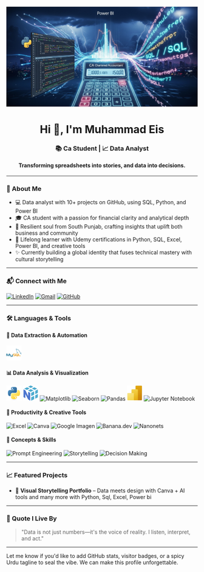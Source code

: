 ![logo](https://github.com/eisinsight/eisinsight/blob/main/Github_banner_1.png)

<h1 align="center">Hi 👋, I'm Muhammad Eis</h1>
<h3 align="center">📚 Ca Student | 📈 Data Analyst </h3>
<h4 align="center">Transforming spreadsheets into stories, and data into decisions.</h4>

---

### 🧭 About Me

- 💻 Data analyst with 10+ projects on GitHub, using SQL, Python, and Power BI 
- 🎓 CA student with a passion for financial clarity and analytical depth  
 - 🌊 Resilient soul from South Punjab, crafting insights that uplift both business and community  
- 🧠 Lifelong learner with Udemy certifications in Python, SQL, Excel, Power BI, and creative tools  
- ✨ Currently building a global identity that fuses technical mastery with cultural storytelling  

---

### 📬 Connect with Me

<p align="left">
  <a href="https://www.linkedin.com/in/eisinsight/" target="_blank"><img src="https://cdn.jsdelivr.net/gh/devicons/devicon/icons/linkedin/linkedin-original.svg" alt="LinkedIn" width="30" height="30"/></a>
  <a href="mailto:eisinsight@gmail.com" target="_blank"><img src="https://img.icons8.com/color/48/000000/gmail.png" alt="Gmail" width="30" height="30"/></a>
  <a href="https://github.com/eisinsight" target="_blank"><img src="https://cdn.jsdelivr.net/gh/devicons/devicon/icons/github/github-original.svg" alt="GitHub" width="30" height="30"/></a>
</p>

---

### 🛠️ Languages & Tools

#### 💾 Data Extraction & Automation
<p>
  <img src="https://raw.githubusercontent.com/devicons/devicon/master/icons/mysql/mysql-original-wordmark.svg" width="40" height="40" alt="MySQL"/>
</p>

#### 📊 Data Analysis & Visualization
<p>
  <img src="https://raw.githubusercontent.com/devicons/devicon/master/icons/python/python-original.svg" width="40" height="40" alt="Python"/>
  <img src="https://raw.githubusercontent.com/devicons/devicon/master/icons/numpy/numpy-original.svg" width="40" height="40" alt="NumPy"/>
  <img src="https://matplotlib.org/_static/logo2_compressed.svg" width="40" height="40" alt="Matplotlib"/>
  <img src="https://seaborn.pydata.org/_images/logo-mark-lightbg.svg" width="40" height="40" alt="Seaborn"/>
  <img src="https://cdn.jsdelivr.net/gh/devicons/devicon/icons/pandas/pandas-original.svg" width="40" height="40" alt="Pandas"/>
  <img src="https://github.com/eisinsight/eisinsight/blob/main/icon%20powerbi.png" width="40" height="40" alt="Power BI"/>
  <img src="https://cdn.jsdelivr.net/gh/devicons/devicon/icons/jupyter/jupyter-original.svg" width="40" height="40" alt="Jupyter Notebook"/>
</p>

#### 📁 Productivity & Creative Tools
<p>
  <img src="https://img.icons8.com/color/48/000000/microsoft-excel-2019--v1.png" width="40" height="40" alt="Excel"/>
  <img src="https://img.icons8.com/color/48/000000/canva.png" width="40" height="40" alt="Canva"/>
  <img src="https://upload.wikimedia.org/wikipedia/commons/thumb/5/5f/Google_Imagen_logo.svg/512px-Google_Imagen_logo.svg.png" width="40" height="40" alt="Google Imagen"/>
  <img src="https://banana.dev/static/media/logo.1c6d6e5e.svg" width="40" height="40" alt="Banana.dev"/>
  <img src="https://nanonets.com/images/logo.svg" width="40" height="40" alt="Nanonets"/>
</p>

#### 🧠 Concepts & Skills
<p>
  <img src="https://img.icons8.com/external-flaticons-lineal-color-flat-icons/64/000000/external-prompt-engineering-artificial-intelligence-flaticons-lineal-color-flat-icons.png" width="40" height="40" alt="Prompt Engineering"/>
  <img src="https://img.icons8.com/color/48/000000/storytelling.png" width="40" height="40" alt="Storytelling"/>
  <img src="https://img.icons8.com/color/48/000000/decision.png" width="40" height="40" alt="Decision Making"/>
</p>

---

### 📈 Featured Projects

- 🎨 **Visual Storytelling Portfolio** – Data meets design with Canva + AI tools and many more with Python, Sql, Excel, Power bi 

---

### 🧠 Quote I Live By

> "Data is not just numbers—it's the voice of reality. I listen, interpret, and act."

---

Let me know if you'd like to add GitHub stats, visitor badges, or a spicy Urdu tagline to seal the vibe. We can make this profile unforgettable.

